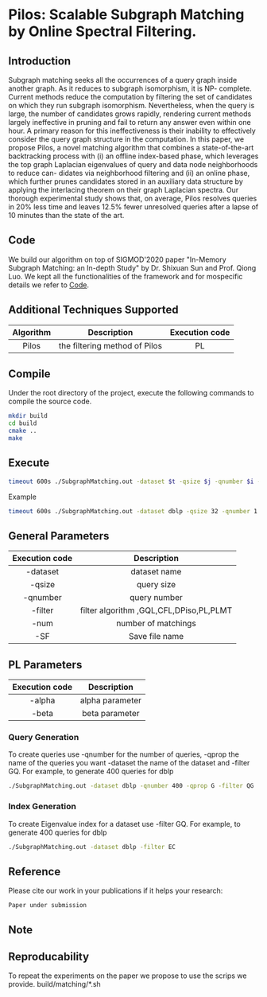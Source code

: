# **Pilos: Scalable Subgraph Matching by Online Spectral Filtering.**

## **Introduction**
Subgraph matching seeks all the occurrences of a query graph inside
another graph. As it reduces to subgraph isomorphism, it is NP-
complete. Current methods reduce the computation by filtering
the set of candidates on which they run subgraph isomorphism.
Nevertheless, when the query is large, the number of candidates
grows rapidly, rendering current methods largely ineffective in
pruning and fail to return any answer even within one hour. A
primary reason for this ineffectiveness is their inability to effectively
consider the query graph structure in the computation.
In this paper, we propose Pilos, a novel matching algorithm
that combines a state-of-the-art backtracking process with (i) an
offline index-based phase, which leverages the top graph Laplacian
eigenvalues of query and data node neighborhoods to reduce can-
didates via neighborhood filtering and (ii) an online phase, which
further prunes candidates stored in an auxiliary data structure by
applying the interlacing theorem on their graph Laplacian spectra.
Our thorough experimental study shows that, on average, Pilos
resolves queries in 20% less time and leaves 12.5% fewer unresolved
queries after a lapse of 10 minutes than the state of the art.

## **Code**
We build our algorithm on top of SIGMOD'2020 paper "In-Memory Subgraph Matching: an In-depth Study" by Dr. Shixuan Sun and Prof. Qiong Luo.
We kept all the functionalities of the framework and for mospecific details we refer to [Code](https://github.com/RapidsAtHKUST/SubgraphMatching).

## Additional Techniques Supported
|Algorithm|Description|Execution code
|:--------:|:------------:|:------------:
|Pilos | the filtering method of Pilos | PL

## Compile
Under the root directory of the project, execute the following commands to compile the source code.

```zsh
mkdir build
cd build
cmake ..
make
```

## Execute

```zsh
timeout 600s ./SubgraphMatching.out -dataset $t -qsize $j -qnumber $i -qprop G -filter PL -alpha $alpha -beta 0 -n 5 -num 100000
```
Example
```zsh
timeout 600s ./SubgraphMatching.out -dataset dblp -qsize 32 -qnumber 1 -qprop G -filter PL -alpha 125 -SF results
```
## General Parameters
|Execution code|Description|
|:--------:|:------------:|
|-dataset | dataset name|
|-qsize | query size|
|-qnumber | query number|
|-filter | filter algorithm ,GQL,CFL,DPiso,PL,PLMT |
|-num | number of matchings|
|-SF | Save file name|

## PL Parameters
|Execution code|Description|
|:--------:|:------------:|
|-alpha | alpha parameter |
|-beta | beta parameter|

### Query Generation
To create queries use -qnumber for the number of queries, -qprop the name of the queries you want -dataset the name of the dataset and -filter GQ.
For example, to generate 400 queries for dblp
```zsh
./SubgraphMatching.out -dataset dblp -qnumber 400 -qprop G -filter QG
```
### Index Generation
To create Eigenvalue index for a dataset use -filter GQ.
For example, to generate 400 queries for dblp
```zsh
./SubgraphMatching.out -dataset dblp -filter EC
```
## Reference

Please cite our work in your publications if it helps your research:

```
Paper under submission
```
## Note

## Reproducability
To repeat the experiments on the paper we propose to use the scrips we provide. build/matching/*.sh


